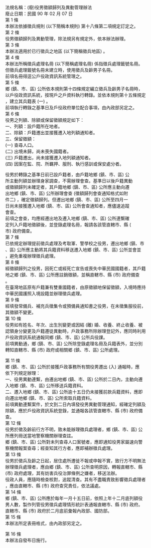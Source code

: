 法規名稱：(廢)役男徵額歸列及異動管理辦法  
廢止日期：民國 90 年 02 月 07 日  
第 1 條  
本辦法依據徵兵規則 (以下簡稱本規則) 第十八條第二項規定訂定之。  
第 2 條  
役男徵額歸列及異動管理，除法規另有規定外，依本辦法辦理。  
第 3 條  
本辦法適用於已行徵兵之地區 (以下簡稱徵兵地區) 。  
第 4 條  
本辦法所稱徵兵處理名冊 (以下簡稱處理名冊) 係指徵兵處理籤號名冊。  
但徵兵處理籤號名冊未建立時，使用徵兵及齡男子名冊。  
前項名冊得逕公戶役政資訊系統管理之。  
第 5 條  
鄉 (鎮、市、區) 公所依本規則第十四條規定編立徵兵及齡男子名冊時，  
以戶役政資訊系統，按現戶之戶資料執行轉錄。並依本規則第十五條規定  
，建立其兵籍表 (一) 。  
前項執行轉錄之基準日及戶役政府單位配合事項，由內政部另定之。  
第 6 條  
役男之列額、除額或保留徵額規定如下：  
一、列額：設戶籍所在地者。  
二、除額：戶籍遷出並接獲遷入地列額通知者。  
三、保留徵額：  
(一) 查尋人口。  
(二) 出境未歸，尚未喪失國籍者。  
(三) 戶籍遷出，尚未接獲遷入地列額通知者。  
(四) 因案在監、院、所羈押、服刑、執行感訓或保安處分者。  


役男於轉錄之基準日前已設戶籍者，由戶籍地鄉 (鎮、市、區) 公  
所主動列額並辦理身家調查，不需辦理會查。基準日以後戶籍異動  
或徵額歸列未確定者，其戶籍地鄉 (鎮、市、區) 公所應主動向遷  
出地鄉 (鎮、市、區) 公所辦理會查 (徵額歸列會查通知格式如附  
件二) ，確定徵額歸列。但遷出地鄉 (鎮、市、區) 公所至四月一  
日尚未接獲遷入地鄉 (鎮、市、區) 公所會查通知者，應儘速追蹤  
會查。  
前項之會查，均應經遷出地及遷入地鄉 (鎮、市、區) 公所連繫確  
定列入戶籍地徵額後，並登錄處理名冊，報請各該管直轄市、縣 (  
市) 政府備查。  
第 7 條  
已依規定辦理提前徵兵處理及考取軍、警學校之役男，遷出地鄉 (鎮、市  
、區) 公所應主動將其兵籍資料移送遷入地鄉 (鎮、市、區) 公所並會並  
，避免重複辦理徵兵處理。  
第 8 條  
經徵額歸列之役男，因死亡或經死亡宣告或喪失中華民國國籍者，其戶籍  
地之鄉 (鎮、市、區) 公所應註銷徵額，並稱直轄市、縣 (市) 政府備查  
。  
在臺灣地區原有戶籍兼有雙重國籍者，由原徵額地保留徵額，入境時應持  
中華民國護照入境設籍並辦理徵兵處理。  
第 9 條  
經填發常備兵、補充兵徵集令或預備員通知書之役男，在未徵集服役前，  
其徵額不變更。  
第 10 條  
役男如有姓名、年次、出生別變更或因結 (離) 婚、收養、終止收養、被  
認領身分變更及戶籍遷徒異動時，戶政事務所除辦理登記外，應同時利用  
戶役政資訊系統通報同鄉 (鎮、市、區) 公所兵役課。  
前項異動通，鄉 (鎮、市、區) 公所除登錄處理名冊及兵籍表外，並分別  
轉知直轄市、縣 (市) 政府或相關鄉 (鎮、市、區) 公所處理。  


第 11 條  
鄉 (鎮、市、區) 公所於接獲戶政事務所有關役男遷出 (入) 通報時，應  
依下列規定辦理：  
一、役男異動連繫，由遷出地鄉 (鎮、市、區) 公所於二日內，主動向遷  
入地鄉 (鎮、市、區) 公所移送兵籍資料。  
二、遷入地鄉 (鎮、市、區) 公所逾十五日仍未接獲前款兵籍資料，應即  
向遷出地鄉 (鎮、市、區) 公所索取兵籍資料。  
前項異動連繫案件，於文到二日內填發役男異動管理通知，經確定列額及  
除額，應於戶役政資訊系統登錄，並通報各該管直轄市、縣 (市) 政府備  
查。  
第 12 條  
役男於徵及齡前行方不明，致未能辦理徵兵處理者，鄉 (鎮、市、區) 公  
所應列冊送當地警察機關辦理查註。  
鄉 (鎮、市、區) 公所對未列查尋人口案號者，應即通知役男家屬速向警  
察機關報案查尋；經查知其行方者，應即補辦徵兵處理。  
第 13 條  
役男於徵兵及齡之日起，居住處所遷徙不報或申報不實，致行方不明無法  
辦理徵兵處理者，應由鄉 (鎮、市、區) 公所查明原因，轉報直轄市、縣  
(市) 政府處理，其有妨害兵役治罪條例之嫌者，移送法辦。  
役政人員，應隨時檢查核對，追蹤清查。其有不盡職責致影響徵兵處理者  
，應由直轄市、縣 (市) 政府查究責任，依法議處。  
第 14 條  
鄉 (鎮、市、區) 公所應於每年一月十五日前，依照上年十二月底列額役  
男人數，製作列管役男徵兵處理情形統計表通報直轄市、縣 (市) 政府。  
直轄市、縣 (市) 政府於二月底前彙報內政部、國防部。  
第 15 條  
本辦法所定表冊格式，由內政部另定之。  


第 16 條  
本辦法自發布日施行。  


